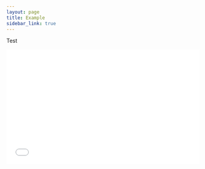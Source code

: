 ```yaml
---
layout: page
title: Example
sidebar_link: true
---
```



Test 

<iframe frameborder="0" scrolling="no"  width="100%" height='300px' src="//plot.ly/~gmoille/30.embed"></iframe>